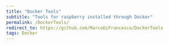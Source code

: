 ```yaml
---
title: "Docker Tools"
subtitle: "Tools for raspberry installed through Docker"
permalink: /DockerTools/
redirect_to: https://github.com/MarcoDiFrancesco/DockerTools
tags: Docker
---
```

